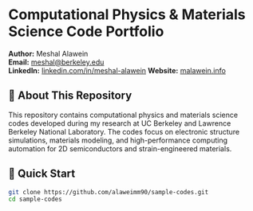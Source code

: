 # Computational Physics & Materials Science Code Portfolio

**Author:** Meshal Alawein  
**Email:** meshal@berkeley.edu  
**LinkedIn:** [linkedin.com/in/meshal-alawein]([https://linkedin.com/in/meshal-alawein](https://www.linkedin.com/in/meshal-alawein-36b83389/))  
**Website:** [malawein.info](https://malawein.info)

## 🔬 About This Repository

This repository contains computational physics and materials science codes developed during my research at UC Berkeley and Lawrence Berkeley National Laboratory. The codes focus on electronic structure simulations, materials modeling, and high-performance computing automation for 2D semiconductors and strain-engineered materials.

## 🚀 Quick Start

```bash
git clone https://github.com/alaweimm90/sample-codes.git
cd sample-codes
